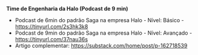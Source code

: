
**Time de Engenharia da Halo (Podcast de 9 min)**
- Podcast de 6min do padrão Saga na empresa Halo - Nível: Básico - https://tinyurl.com/2s3hk3k8
- Podcast de 9min do padrão Saga na empresa Halo - Nível: Avançado - https://tinyurl.com/37nau36s
- Artigo complementar: https://substack.com/home/post/p-162718539 
